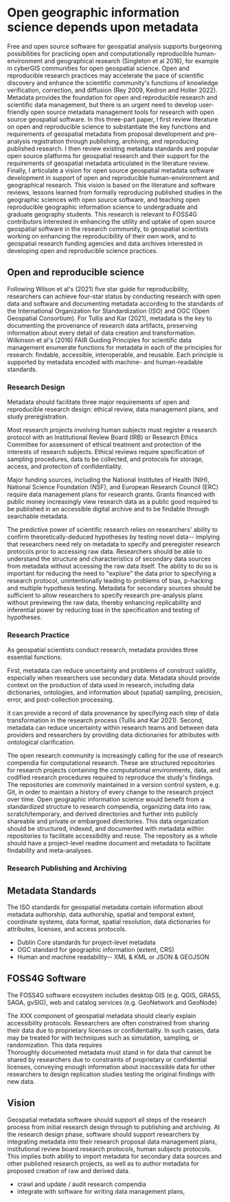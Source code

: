 # Open geographic information science depends upon metadata

Free and open source software for geospatial analysis supports burgeoning possibilities for practicing open and computationally reproducible human-environment and geographical research (Singleton et al 2016), for example in cyberGIS communities for open geospatial science.
Open and reproducible research practices may accelerate the pace of scientific discovery and enhance the scientific community's functions of knowledge verification, correction, and diffusion (Rey 2009, Kedron and Holler 2022).
Metadata provides the foundation for open and reproducible research and scientific data management, but there is an urgent need to develop user-friendly open source metadata management tools for research with open source geospatial software.
In this three-part paper, I first review literature on open and reproducible science to substantiate the key functions and requirements of geospatial metadata from proposal development and pre-analysis registration through publishing, archiving, and reproducing published research.
I then review existing metadata standards and popular open source platforms for geospatial research and their support for the requirements of geospatial metadata articulated in the literature review.
Finally, I articulate a vision for open source geospatial metadata software development in support of open and reproducible human-environment and geographical research.
This vision is based on the literature and software reviews, lessons learned from formally reproducing published studies in the geographic sciences with open source software, and teaching open reproducible geographic information science to undergraduate and graduate geography students.
This research is relevant to FOSS4G contributors interested in enhancing the utility and uptake of open source geospatial software in the research community, to geospatial scientists working on enhancing the reproducibility of their own work, and to geospatial research funding agencies and data archives interested in developing open and reproducible science practices.

## Open and reproducible science

Following Wilson et al's (2021) five star guide for reproducibility, researchers can achieve four-star status by conducting research with open data and software and documenting metadata according to the standards of the International Organization for Standardization (ISO) and OGC (Open Geospatial Consortium).
For Tullis and Kar (2021), metadata is the key to documenting the provenance of research data artifacts, preserving information about every detail of data creation and transformation.
Wilkinson et al's (2016) FAIR Guiding Principles for scientific data management enumerate functions for metadata in each of the principles for research: findable, accessible, interoperable, and reusable.
Each principle is supported by metadata encoded with machine- and human-readable standards.

### Research Design

Metadata should facilitate three major requirements of open and reproducible research design: ethical review, data management plans, and study preregistration.

Most research projects involving human subjects must register a research protocol with an Institutional Review Board (IRB) or Research Ethics Committee for assessment of ethical treatment and protection of the interests of research subjects.
Ethical reviews require specification of sampling procedures, data to be collected, and protocols for storage, access, and protection of confidentiality.  

Major funding sources, including the National Institutes of Health (NIH), National Science Foundation (NSF), and European Research Council (ERC) require data management plans for research grants.
Grants financed with public money increasingly view research data as a public good required to be published in an accessible digital archive and to be findable through searchable metadata.

The predictive power of scientific research relies on researchers' ability to confirm theoretically-deduced hypotheses by testing novel data-- implying that researchers need rely on metadata to specify and preregister research protocols prior to accessing raw data.
Researchers should be able to understand the structure and characteristics of secondary data sources from metadata without accessing the raw data itself.
The ability to do so is important for reducing the need to "explore" the data prior to specifying a research protocol, unintentionally leading to problems of bias, p-hacking and  multiple hypothesis testing.
Metadata for secondary sources should be sufficient to allow researchers to specify research pre-analysis plans without previewing the raw data, thereby enhancing replicability and inferential power by reducing bias in the specification and testing of hypotheses.

### Research Practice

As geospatial scientists conduct research, metadata provides three essential functions.

First, metadata can reduce uncertainty and problems of construct validity, especially when researchers use secondary data.
Metadata should provide context on the production of data used in research, including data dictionaries, ontologies, and information about (spatial) sampling, precision, error, and post-collection processing.

it can provide a record of data provenance by specifying each step of data transformation in the research process (Tullis and Kar 2021). Second, metadata can reduce uncertainty within research teams and between data providers and researchers by providing data dictionaries for attributes with ontological clarification.

The open research community is increasingly calling for the use of research compendia for computational research.
These are structured repositories for research projects containing the computational environments, data, and codified research procedures required to reproduce the study's findings.
The repositories are commonly maintained in a version control system, e.g. Git, in order to maintain a history of every change to the research project over time.
Open geographic information science would benefit from a standardized structure to research compendia, organizing data into raw, scratch/temporary, and derived directories and further into publicly shareable and private or embargoed directories.
This data organization should be structured, indexed, and documented with metadata within repositories to facilitate accessibility and reuse.
The repository as a whole should have a project-level readme document and metadata to facilitate findability and meta-analyses. 

### Research Publishing and Archiving

## Metadata Standards

The ISO standards for geospatial metadata contain information about metadata authorship, data authorship, spatial and temporal extent, coordinate systems, data format, spatial resolution, data dictionaries for attributes, licenses, and access protocols.

- Dublin Core standards for project-level metadata
- OGC standard for geographic information (extent, CRS)
- Human and machine readability-- XML & KML or JSON & GEOJSON

## FOSS4G Software

The FOSS4G software ecosystem includes desktop GIS (e.g. QGIS, GRASS, SAGA, gvSIG), web and catalog services (e.g. GeoNetwork and GeoNode)

The XXX component of geospatial metadata should clearly explain accessibility protocols.
Researchers are often constrained from sharing their data due to proprietary licenses or confidentiality.
In such cases, data may be treated for with techniques such as simulation, sampling, or randomization.
This data requires  
Thoroughly documented metadata must stand in for data that cannot be shared by researchers due to constraints of proprietary or confidential licenses, conveying enough information about inaccessible data for other researchers to design replication studies testing the original findings with new data.

## Vision

Geospatial metadata software should support all steps of the research process from initial research design through to publishing and archiving.
At the research design phase, software should support researchers by integrating metadata into their research proposal data management plans, institutional review board research protocols,
human subjects protocols.
This implies both ability to import metadata for secondary data sources and other published research projects, as well as to author metadata for proposed creation of raw and derived data.
- crawl and update / audit research compendia
- integrate with software for writing data management plans,
